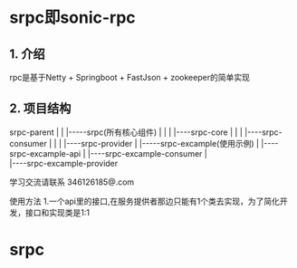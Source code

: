 # srpc即sonic-rpc
## 1. 介绍 
rpc是基于Netty + Springboot + FastJson + zookeeper的简单实现

## 2. 项目结构
srpc-parent
    |
    |
    |-----srpc(所有核心组件)
    |		|
    |		|----srpc-core
    |		|
    |		|----srpc-consumer
    |		|
    |		|----srpc-provider
    |
    |-----srpc-excample(使用示例)
    		|
    		|----srpc-excample-api
    		|
    		|----srpc-excample-consumer
    		|	
    		|----srpc-excample-provider
    
    		



学习交流请联系 346126185@.com

使用方法
1.一个api里的接口,在服务提供者那边只能有1个类去实现，为了简化开发，接口和实现类是1:1

# srpc
